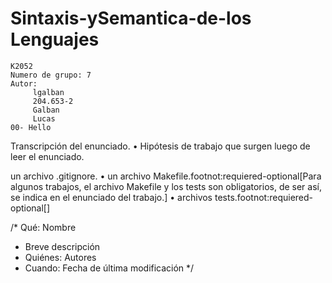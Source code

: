 # Sintaxis-ySemantica-de-los Lenguajes
	K2052
	Numero de grupo: 7
	Autor:
		 lgalban
		 204.653-2
		 Galban 
		 Lucas
	00- Hello
Transcripción del enunciado.
• Hipótesis de trabajo que surgen luego de leer el enunciado.

un archivo .gitignore.
• un archivo Makefile.footnot:requiered-optional[Para algunos trabajos, el
archivo Makefile y los tests son obligatorios, de ser así, se indica en el
enunciado del trabajo.]
• archivos tests.footnot:requiered-optional[]

/* Qué: Nombre
 * Breve descripción
 * Quiénes: Autores
 * Cuando: Fecha de última modificación
 */